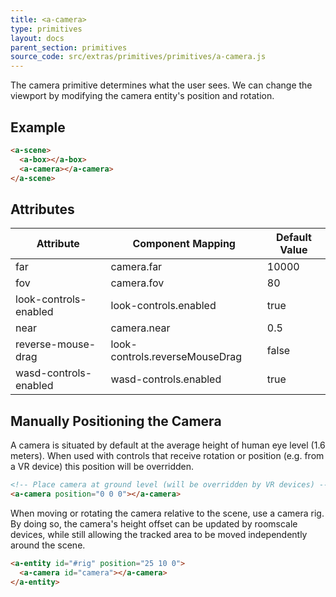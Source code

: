 ```yaml
---
title: <a-camera>
type: primitives
layout: docs
parent_section: primitives
source_code: src/extras/primitives/primitives/a-camera.js
---
```


The camera primitive determines what the user sees. We can change the viewport
by modifying the camera entity's position and rotation.

## Example

```html
<a-scene>
  <a-box></a-box>
  <a-camera></a-camera>
</a-scene>
```

## Attributes

| Attribute             | Component Mapping              | Default Value |
|-----------------------|--------------------------------|---------------|
| far                   | camera.far                     | 10000         |
| fov                   | camera.fov                     | 80            |
| look-controls-enabled | look-controls.enabled          | true          |
| near                  | camera.near                    | 0.5           |
| reverse-mouse-drag    | look-controls.reverseMouseDrag | false         |
| wasd-controls-enabled | wasd-controls.enabled          | true          |

## Manually Positioning the Camera

A camera is situated by default at the average height of human eye level (1.6
meters). When used with controls that receive rotation or position (e.g. from a
VR device) this position will be overridden.

```html
<!-- Place camera at ground level (will be overridden by VR devices) -->
<a-camera position="0 0 0"></a-camera>
```

When moving or rotating the camera relative to the scene, use a camera rig.
By doing so, the camera's height offset can be updated by roomscale devices,
while still allowing the tracked area to be moved independently around the
scene.

```html
<a-entity id="#rig" position="25 10 0">
  <a-camera id="camera"></a-camera>
</a-entity>
```
